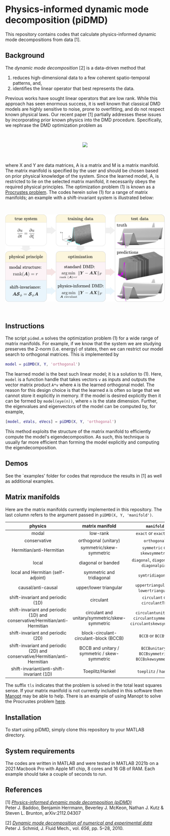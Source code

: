 # Physics-informed dynamic mode decomposition (piDMD)
This repository contains codes that calculate physics-informed dynamic mode decompositions from data [1].

## Background
The *dynamic mode decomposition* [2] is a data-driven method that 
1. reduces high-dimensional data to a few coherent spatio-temporal patterns, and, 
2. identifies the linear operator that best represents the data.

Previous works have sought linear operators that are low rank.
While this approach has seen enormous success, it is well known that classical DMD models are highly sensitive to noise, prone to overfitting, and do not respect known physical laws. 
Our recent paper [1] partially addresses these issues by incorporating prior known physics into the DMD procedure.
Specifically, we rephrase the DMD optimization problem as

<br/>
<p align="center"> 
    <img width="400" src="https://user-images.githubusercontent.com/8626552/163018610-f31fc318-2444-4e66-9b74-245a7fed1481.png">
</p>
<br/>

where X and Y are data matrices, A is a matrix and M is a matrix manifold.
The matrix manifold is specified by the user and should be chosen based on prior physical knowledge of the system.
Since the learned model, A, is restricted to lie on the selected matrix manifold, it necessarily obeys the required physical principles.
The optimization problem (1) is known as a [Procrustes problem](https://en.wikipedia.org/wiki/Orthogonal_Procrustes_problem).
The codes herein solve (1) for a range of matrix manifolds; an example with a shift-invariant system is illustrated below:

<br/>
<p align="center"> 
<img src="examples/schematic.png?raw=true" width="700px">
</p>
<br/>

## Instructions

The script `pidmd.m` solves the optimization problem (1) for a wide range of matrix manifolds.
For example, if we know that the system we are studying preserves the 2-norm (i.e. energy) of states, then we can restrict our model search to orthogonal matrices. 
This is implemented by
```matlab
model = piDMD(X, Y, 'orthogonal')
```
The learned model is the best such linear model; it is a solution to (1).
Here, `model` is a function handle that takes vectors `v` as inputs and outputs the vector matrix product `A*v` where `A` is the learned orthogonal model.
The reason for this design choice is that the learned `A` is often so large that we cannot store it explicitly in memory.
If the model is desired explicitly then it can be formed by `model(eye(n))`, where `n` is the state dimension.
Further, the eigenvalues and eigenvectors of the model can be computed by, for example,
```matlab
[model, eVals, eVecs] = piDMD(X, Y, 'orthogonal')
```
This method exploits the structure of the matrix manifold to efficiently compute the model's eigendecomposition.
As such, this technique is usually far more efficient than forming the model explicitly and computing the eigendecomposition.

## Demos

See the `examples' folder for codes that reproduce the results in [1] as well as additional examples.

## Matrix manifolds

Here are the matrix manifolds currently implemented in this repository.
The last column refers to the argument passed in `piDMD(X, Y, 'manifold')`.

<p align="center"> 

| physics        | matrix manifold  | `manifold`  |
| :-------------: |:-------------:|:------------:|
| modal      | low-rank | `exact` or `exactSVDS` |
| conservative      | orthogonal (unitary)      |   `orthogonal` |
| Hermitian/anti-Hermitian | symmetric/skew-symmetric  | `symmetric` or `skewsymmetric`|
| local | diagonal or banded     |   `diagonal`, `diagonaltls`, `diagonalpinv`|
| local and Hermitian (self-adjoint) | symmetric and tridiagonal    | `symtridiagonal `|
| causal/anti-causal | upper/lower triangular      |   `uppertriangular` or `lowertriangular`|
| shift-invariant and periodic (1D) | circulant |   `circulant` or `circulantTLS`|
| shift-invariant and periodic (1D) and conservative/Hermitian/anti-Hermitian | circulant and unitary/symmetric/skew-symmetric |   `circulantunitary` / `circulantsymmetric` / `circulantskewsymmetric`|
| shift-invariant and periodic (2D) | block-circulant-circulant-block (BCCB) |   `BCCB` or `BCCBtls`|
| shift-invariant and periodic (2D) and conservative/Hermitian/anti-Hermitian | BCCB and unitary / symmetric / skew-symmetric |   `BCCBunitary` / `BCCBsymmetric` / `BCCBskewsymmetric`|
| shift-invariant/anti-shift-invariant (1D) | Toeplitz/Hankel |   `toeplitz` / `hankel`|
</p> 

The suffix `tls` indicates that the problem is solved in the total least squares sense.
If your matrix manifold is not currently included in this software then [Manopt](https://www.manopt.org/) may be able to help. There is an example of using Manopt to solve the Procrustes problem [here](https://www.manopt.org/manifold_documentation_rotations.html).

## Installation
To start using piDMD, simply clone this repository to your MATLAB directory.

## System requirements
The codes are written in MATLAB and were tested in MATLAB 2021b on a 2021 Macbook Pro with Apple M1 chip,	8 cores and 16 GB of RAM.
Each example should take a couple of seconds to run.

## References
[1] [_Physics-informed dynamic mode decomposition (piDMD)_](https://arxiv.org/abs/2112.04307)   
Peter J. Baddoo, Benjamin Herrmann, Beverley J. McKeon, Nathan J. Kutz & Steven L. Brunton, arXiv:2112.04307

[2] [_Dynamic mode decomposition of numerical and experimental data_](https://www.cambridge.org/core/journals/journal-of-fluid-mechanics/article/dynamic-mode-decomposition-of-numerical-and-experimental-data/AA4C763B525515AD4521A6CC5E10DBD4)   
Peter J. Schmid, J. Fluid Mech., vol. _656_, pp. 5–28, 2010.

